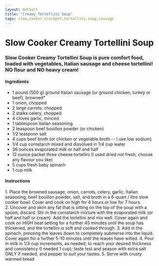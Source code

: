 ```yaml
---
layout: default
title: "Creamy Tortellini Soup"
tags: slow,cooker,crockpot,tortellini,soup,sausage
---
```

# Slow Cooker Creamy Tortellini Soup

### Slow Cooker Creamy Tortellini Soup is pure comfort food, loaded with vegetables, Italian sausage and cheese tortellini! NO flour and NO heavy cream!

#### Ingredients
- 1 pound (500 g) ground Italian sausage (or ground chicken, turkey or beef), browned*
- 1 onion, chopped
- 2 large carrots, chopped
- 2 stalks celery, chopped
- 4 cloves garlic, minced
- 1 tablespoon Italian seasoning
- 2 teaspoon beef bouillon powder (or chicken)
- 1/2 teaspoon salt
- 4 cups beef broth (or chicken or vegetable broth -- I use low sodium)
- 1/4 cup cornstarch mixed and dissolved in 1/4 cup water
- 36 ounces evaporated milk or half and half
- 12 ounce packet three cheese tortellini (I used dried not fresh; choose any flavour you like)
- 5 cups fresh baby spinach
- 1 cup milk

#### Instructions
1. Place the browned sausage, onion, carrots, celery, garlic, Italian seasoning, beef bouillon powder, salt, and broth in a 6-quart / litre slow cooker bowl. Cover and cook on high for 4 hours or low for 7 hours.
2. Uncover and skim any fat that is sitting on the top of the soup with a spoon; discard. Stir in the cornstarch mixture with the evaporated milk (or half and half or cream). Add the tortellini and mix well. Cover again and cook on HIGH heat setting for a further 45 minutes until the soup has thickened, and the tortellini is soft and cooked through.
3. Add in the spinach, pressing the leaves down to completely submerse into the liquid. Cover again for a further 5-10 minutes until the leaves have wilted.
4. Pour in milk in 1/3 cup increments, as needed, to reach your desired thickness and consistency (I needed 1 cup); taste test and season with extra salt ONLY if needed, and pepper to suit your tastes.
5. Serve with crusty warmed bread
